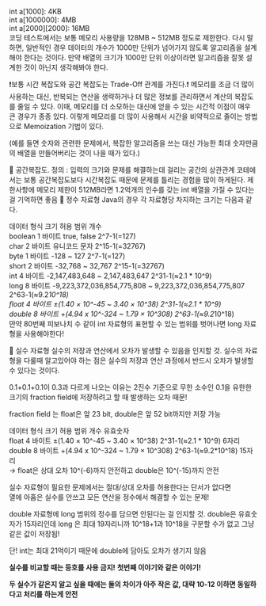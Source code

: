 int a[1000]: 4KB  
int a[1000000]: 4MB  
int a[2000][2000]: 16MB  
코딩 테스트에서는 보통 메모리 사용량을 128MB ~ 512MB 정도로 제한한다. 다시 말하면, 일반적인 경우 데이터의 개수가 1000만 단위가 넘어가지 않도록 알고리즘을 설계해야 한다는 것이다. 만약 배열의 크기가 1000만 단위 이상이라면 알고리즘을 잘못 설계한 것이 아닌지 생각해봐야 한다.

 

❗️보통 시간 복잡도와 공간 복잡도는 Trade-Off 관계를 가진다.❗️
메모리를 조금 더 많이 사용하는 대신, 반복되는 연산을 생략하거나 더 많은 정보를 관리하면서 계산의 복잡도를 줄일 수 있다.
이때, 메모리를 더 소모하는 대신에 얻을 수 있는 시간적 이점이 매우 큰 경우가 종종 있다. 이렇게 메모리를 더 많이 사용해서 시간을 비약적으로 줄이는 방법으로 Memoization 기법이 있다.

(예를 들면 숫자와 관련한 문제에서, 복잡한 알고리즘을 쓰는 대신 가능한 최대 숫자만큼의 배열을 만들어버리는 것이 나을 때가 있다.)

📝 공간복잡도.
정의 : 입력의 크기와 문제를 해결하는데 걸리는 공간의 상관관계
코테에서는 보통 공간복잡도보다 시간복잡도 때문에 문제를 틀리는 경험을 많이 하게된다.
제한사항에 메모리 제한이 512MB라면 1.2억개의 인수를 갖는 int 배열을 가질 수 있다는 걸 기억하면 좋음
📝 정수 자료형
Java의 경우 각 자료형당 차지하는 크기는 다음과 같다.

데이터 형식	크기	허용 범위	개수  
boolean	1 바이트	true, false	2^7-1(=127)  
char	2 바이트	유니코드 문자	2^15-1(=32767)  
byte	1 바이트	-128 ~ 127	2^7-1(=127)  
short	2 바이트	-32,768 ~ 32,767	2^15-1(=32767)  
int	4 바이트	-2,147,483,648 ~ 2,147,483,647	2^31-1(≈2.1 * 10^9)  
long	8 바이트	-9,223,372,036,854,775,808 ~ 9,223,372,036,854,775,807	2^63-1(≈9.2*10^18)  
float	4 바이트	±(1.40 × 10^-45 ~ 3.40 × 10^38)	2^31-1(≈2.1 * 10^9)  
double	8 바이트	+(4.94 x 10^-324 ~ 1.79 × 10^308)	2^63-1(≈9.2*10^18)  
먄약 80번째 피보나치 수 같이 int 자료형의 표현할 수 있는 범위를 벗어나면 long 자료형을 사용해야한다!  

📝 실수 자료형
실수의 저장과 연산에서 오차가 발생할 수 있음을 인지할 것.
실수의 자료형을 다룰때 알고있어야 하는 점은 실수의 저장과 연산 과정에서 반드시 오차가 발생할 수 있다는 것이다.

0.1+0.1+0.1이 0.3과 다르게 나오는 이유는 2진수 기준으로 무한 소수인 0.1을 유한한 크기의 fraction field에 저장하려고 할 때 발생하는 오차 때문!

fraction field 는 float은 앞 23 bit, double은 앞 52 bit까지만 저장 가능

데이터 형식	크기	허용 범위	개수	유효숫자  
float	4 바이트	±(1.40 × 10^-45 ~ 3.40 × 10^38)	2^31-1(≈2.1 * 10^9)	6자리  
double	8 바이트	+(4.94 x 10^-324 ~ 1.79 × 10^308)	2^63-1(≈9.2*10^18)	15자리  
→ float은 상대 오차 10^(-6)까지 안전하고 double은 10^(-15)까지 안전  

실수 자료형이 필요한 문제에서는 절대/상대 오차를 허용한다는 단서가 없다면  
열에 아홉은 실수를 안쓰고 모든 연산을 정수에서 해결할 수 있는 문제!  

double 자료형에 long 범위의 정수를 담으면 안된다는 걸 인지할 것.
double은 유효숫자가 15자리인데 long 은 최대 19자리니까 10^18+1과 10^18을 구분할 수가 없고 그냥 같은 값이 저장됨!

단! int는 최대 21억이기 때문에 double에 담아도 오차가 생기지 않음

**실수를 비교할 때는 등호를 사용 금지!**
**첫번째 이야기와 같은 이야기!**

**두 실수가 같은지 알고 싶을 때에는 둘의 차이가 아주 작은 값, 대략 10-12 이하면 동일하다고 처리를 하는게 안전**
